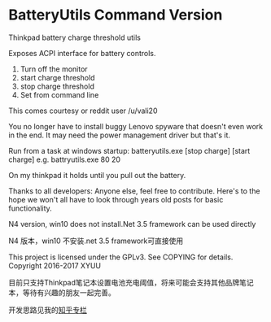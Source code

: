 # BatteryUtils Command Version

Thinkpad battery charge threshold utils

Exposes ACPI interface for battery controls.

1. Turn off the monitor
2. start charge threshold
3. stop charge threshold
4. Set from command line

This comes courtesy or reddit user /u/vali20

You no longer have to install buggy Lenovo spyware that doesn't even work in the end. It may need the power management driver but that's it.

Run from a  task at windows startup: batteryutils.exe [stop charge] [start charge]
e.g. battryutils.exe 80 20

On my thinkpad it holds until you pull out the battery.

Thanks to all developers: Anyone else, feel free to contribute. Here's to the hope we won't all have to look through years old posts for basic functionality.






N4 version, win10 does not install.Net 3.5 framework can be used directly

N4 版本，win10 不安装.net 3.5 framework可直接使用

This project is licensed under the GPLv3. See COPYING for details.
Copyright 2016-2017 XYUU

目前只支持Thinkpad笔记本设置电池充电阈值，将来可能会支持其他品牌笔记本，等待有兴趣的朋友一起完善。

开发思路见我的[知乎专栏](https://zhuanlan.zhihu.com/p/20706403)
